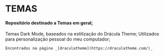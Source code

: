 # TEMAS

#### Repositório destinado a Temas em geral;

Temas Dark Mode, baseados na estilização do Drácula Theme;
Utilizados para personalização pessoal do meu computador;

	Encontrados na página _[draculatheme](https://draculatheme.com/)_
